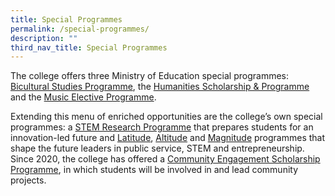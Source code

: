 ```yaml
---
title: Special Programmes
permalink: /special-programmes/
description: ""
third_nav_title: Special Programmes
---
```

The college offers three Ministry of Education special programmes: [Bicultural Studies Programme](/special-programmes/bsp/), the [Humanities Scholarship & Programme](/special-programmes/hsp/) and the [Music Elective Programme](/special-programmes/mep/).

Extending this menu of enriched opportunities are the college’s own special programmes: a [STEM Research Programme](/special-programmes/stem/) that prepares students for an innovation-led future and [Latitude](/special-programmes/latitude/), [Altitude](/special-programmes/altitude/) and [Magnitude](/special-programmes/magnitude/) programmes that shape the future leaders in public service, STEM and entrepreneurship. Since 2020, the college has offered a [Community Engagement Scholarship Programme](/special-programmes/csp/), in which students will be involved in and lead community projects.